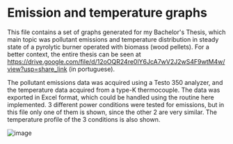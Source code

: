 # Emission and temperature graphs
This file contains a set of graphs generated for my Bachelor's Thesis, which main topic was pollutant emissions and temperature distribution in steady state of a pyrolytic burner operated with biomass (wood pellets). For a better context, the entire thesis can be seen at https://drive.google.com/file/d/12oOQR24re0lY6JcA7wV2J2wS4F9wtM4w/view?usp=share_link (in portuguese).

The pollutant emissions data was acquired using a Testo 350 analyzer, and the temperature data acquired from a type-K thermocouple. The data was exported in Excel format, which could be handled using the routine here implemented. 3 different power conditions were tested for emissions, but in this file only one of them is shown, since the other 2 are very similar. The temperature profile of the 3 conditions is also shown.

![image](https://user-images.githubusercontent.com/108631583/201740905-c5fc220a-56dd-471b-80f6-3c29ccbfe8c1.png)
